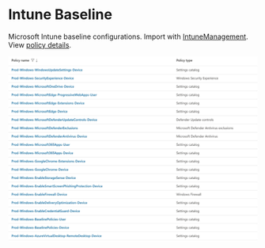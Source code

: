 # Intune Baseline

Microsoft Intune baseline configurations. Import with [IntuneManagement](https://github.com/Micke-K/IntuneManagement). View [policy details](./POLICIES.md).

![](img/policies.jpeg)
